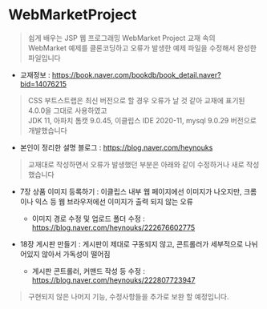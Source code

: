 # WebMarketProject

> 쉽게 배우는 JSP 웹 프로그래밍 WebMarket Project 교재 속의<br> 
  WebMarket 예제를 클론코딩하고 오류가 발생한 예제 파일을 수정해서 완성한 파일입니다 <br>
  * 교재정보 : https://book.naver.com/bookdb/book_detail.naver?bid=14076215 <br>

> CSS 부트스트랩은 최신 버전으로 할 경우 오류가 날 것 같아 교재에 표기된 4.0.0을 그대로 사용하였고<br>
> JDK 11, 아파치 톰캣 9.0.45, 이클립스 IDE 2020-11, mysql 9.0.29 버전으로 개발했습니다<br>

  * 본인이 정리한 설명 블로그 : https://blog.naver.com/heynouks

> 교재대로 작성하면서 오류가 발생했던 부분은 아래와 같이 수정하거나 새로 작성했습니다
- 7장 상품 이미지 등록하기 : 이클립스 내부 웹 페이지에선 이미지가 나오지만, 크롬이나 익스 등 웹 브라우저에선 이미지가 출력 되지 않는 오류<br>
  * 이미지 경로 수정 및 업로드 폴더 수정 : https://blog.naver.com/heynouks/222676602775
  
- 18장 게시판 만들기 : 게시판이 제대로 구동되지 않고, 콘트롤러가 세부적으로 나뉘어있지 않아서 가독성이 떨어짐<br>
  * 게시판 콘트롤러, 커맨드 작성 등 수정 : https://blog.naver.com/heynouks/222807723947

> 구현되지 않은 나머지 기능, 수정사항들을 추가로 보완 할 예정입니다.
